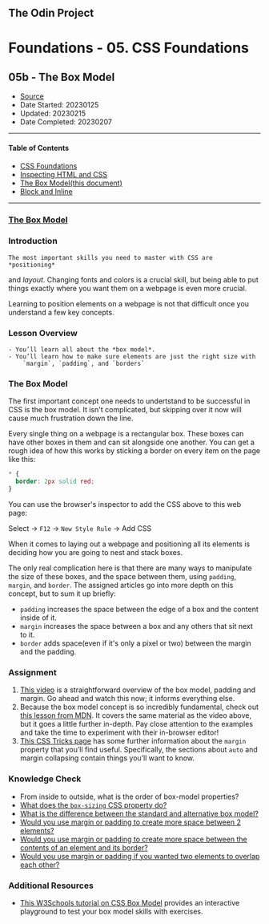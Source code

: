 ## The Odin Project

# Foundations - 05. CSS Foundations
## 05b - The Box Model

  - [Source](https://www.theodinproject.com/paths/foundations/courses/foundations)
  - Date Started: 20230125
  - Updated: 20230215
  - Date Completed: 20230207
---

#### Table of Contents

  - [CSS Foundations](05_foundations_css_foundations.md)
  - [Inspecting HTML and CSS](05a_inspecting_html_and_css.md)
  - [The Box Model(this document)](05b_the_box_model.md)
  - [Block and Inline](05c_block_and_inline.md)
  
---
### [The Box Model](https://www.theodinproject.com/lessons/foundations-the-box-model)

### Introduction

    The most important skills you need to master with CSS are *positioning*
and *layout*. Changing fonts and colors is a crucial skill, but being able to
put things exactly where you want them on a webpage is even more crucial.

Learning to position elements on a webpage is not that difficult once you
understand a few key concepts.

### Lesson Overview

    - You’ll learn all about the *box model*.
    - You’ll learn how to make sure elements are just the right size with
        `margin`, `padding`, and `borders`
  
### The Box Model

The first important concept one needs to undertstand to be successful in CSS
is the box model. It isn't complicated, but skipping over it now will cause
much frustration down the line.

Every single thing on a webpage is a rectangular box. These boxes can have
other boxes in them and can sit alongside one another. You can get a rough
idea of how this works by sticking a border on every item on the page like
this:

```css
* {
  border: 2px solid red;
}
```

You can use the browser's inspector to add the CSS above to this web page:

Select -> `F12` -> `New Style Rule` -> Add CSS

When it comes to laying out a webpage and positioning all its elements is
deciding how you are going to nest and stack boxes.

The only real complication here is that there are many ways to manipulate the
size of these boxes, and the space between them, using `padding`, `margin`, and
`border`. The assigned articles go into more depth on this concept, but to
sum it up briefly:

  - `padding` increases the space between the edge of a box and the content inside of it.
  - `margin` increases the space between a box and any others that sit next to it.
  - `border` adds space(even if it's only a pixel or two) between the margin and the padding.

### Assignment

1. [This video](https://www.youtube.com/watch?v=rIO5326FgPE) is a straightforward overview of the box model, padding and margin. Go ahead and watch this now; it informs everything else.
2. Because the box model concept is so incredibly fundamental, check out [this lesson from MDN](https://developer.mozilla.org/en-US/docs/Learn/CSS/Building_blocks/The_box_model). It covers the same material as the video above, but it goes a little further in-depth. Pay close attention to the examples and take the time to experiment with their in-browser editor!
3. [This CSS Tricks page](https://css-tricks.com/almanac/properties/m/margin/) has some further information about the `margin` property that you’ll find useful. Specifically, the sections about `auto` and margin collapsing contain things you’ll want to know.



### Knowledge Check

  - From inside to outside, what is the order of box-model properties?
  - [What does the `box-sizing` CSS property do?](https://developer.mozilla.org/en-US/docs/Learn/CSS/Building_blocks/The_box_model#the_alternative_css_box_model)
  - [What is the difference between the standard and alternative box model?](https://developer.mozilla.org/en-US/docs/Learn/CSS/Building_blocks/The_box_model#the_alternative_css_box_model)
  - [Would you use margin or padding to create more space between 2 elements?](https://developer.mozilla.org/en-US/docs/Learn/CSS/Building_blocks/The_box_model#margins_padding_and_borders)
  - [Would you use margin or padding to create more space between the contents of an element and its border?](https://developer.mozilla.org/en-US/docs/Learn/CSS/Building_blocks/The_box_model#margins_padding_and_borders)
  - [Would you use margin or padding if you wanted two elements to overlap each other?](https://developer.mozilla.org/en-US/docs/Learn/CSS/Building_blocks/The_box_model#margins_padding_and_borders)

  
### Additional Resources

  - [This W3Schools tutorial on CSS Box Model](https://www.w3schools.com/css/css_boxmodel.asp) provides an interactive playground to test your box model skills with exercises.
